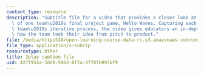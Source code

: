 ```yaml
---
content_type: resource
description: "Subtitle file for a video that provides a closer look at the development\
  \ of one team\u2019s final project game, Hello Waves. Capturing each step in the\
  \ team\u2019s iterative process, the video gives educators an in-depth view into\
  \ how the team took their idea from pitch to product."
file: /media/https%3A/open-learning-course-data-rc.s3.amazonaws.com/cms-611j-creating-video-games-fall-2014/427f954a3dd859628f7a4f78fb993bf9_lxpXowuUdKw.vtt
file_type: application/x-subrip
resourcetype: Other
title: 3play caption file
uid: 427f954a-3dd8-5962-8f7a-4f78fb993bf9
---
```

